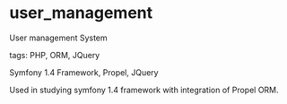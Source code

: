 user_management
===============

User management System

tags: PHP, ORM, JQuery

Symfony 1.4 Framework, Propel, JQuery

Used in studying symfony 1.4 framework with integration of Propel ORM.

